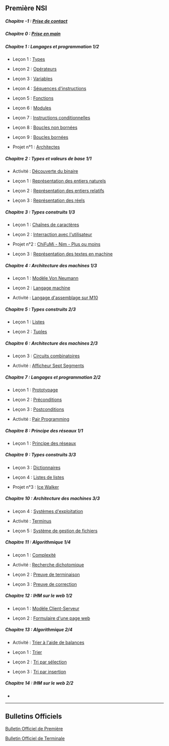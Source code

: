 
## Première NSI

##### Chapitre -1 : [Prise de contact](./Prise_de_contact/Prise_de_contact.md)

##### Chapitre 0 : [Prise en main](./Prise_en_main/Prise_en_main.md)

##### Chapitre 1 : Langages et programmation 1/2

- Leçon 1 : [Types](./Langages_et_programmation/Constructions_élémentaires/Types.md)

- Leçon 2 : [Opérateurs](./Langages_et_programmation/Constructions_élémentaires/Opérateurs.md)

- Leçon 3 : [Variables](./Langages_et_programmation/Constructions_élémentaires/Variables.md)

- Leçon 4 : [Séquences d'instructions](./Langages_et_programmation/Constructions_élémentaires/Séquences.md)

- Leçon 5 : [Fonctions](./Langages_et_programmation/Constructions_élémentaires/Fonctions.md)

- Leçon 6 : [Modules](./Langages_et_programmation/Constructions_élémentaires/Modules.md)

- Leçon 7 : [Instructions conditionnelles](./Langages_et_programmation/Constructions_élémentaires/Instructions_conditionnelles.md)

- Leçon 8 : [Boucles non bornées](./Langages_et_programmation/Constructions_élémentaires/Boucles_non_bornées.md)

- Leçon 9 : [Boucles bornées](./Langages_et_programmation/Constructions_élémentaires/Boucles_bornées.md)

- Projet n°1 : [Architectes](./Langages_et_programmation/Constructions_élémentaires/Projet_architectes.md)

##### Chapitre 2 : Types et valeurs de base 1/1

- Activité : [Découverte du binaire](./Types_et_valeurs_de_base/Activité_découverte_du_binaire.md)

- Leçon 1 : [Représentation des entiers naturels](./Types_et_valeurs_de_base/Représentation_des_entiers_naturels.md)

- Leçon 2 : [Représentation des entiers relatifs](./Types_et_valeurs_de_base/Représentation_des_entiers_relatifs.md)

- Leçon 3 : [Représentation des réels](./Types_et_valeurs_de_base/Représentation_des_réels.md)

##### Chapitre 3 : Types construits 1/3

- Leçon 1 : [Chaînes de caractères](./Types_construits/Chaînes_de_caractère/Chaînes_de_caractère.md)

- Leçon 2 : [Interraction avec l'utilisateur](./Types_construits/Chaînes_de_caractère/Interraction_avec_l_utilisateur.md)

- Projet n°2 : [ChiFuMi - Nim - Plus ou moins](./Types_construits/Chaînes_de_caractère/Projet_chifumi_nim_plusoumoins.md)

- Leçon 3 : [Représentation des textes en machine](./Types_et_valeurs_de_base/Représentation_des_textes_en_machine.md)

##### Chapitre 4 : Architecture des machines 1/3

- Leçon 1 : [Modèle Von Neumann](./Architecture_des_machines/Modèle_Von_Neumann/Modèle_Von_Neumann.md)

- Leçon 2 : [Langage machine](./Architecture_des_machines/Modèle_Von_Neumann/Langage_machine.md)

- Activité : [Langage d'assemblage sur M10](./Architecture_des_machines/Modèle_Von_Neumann/Activité_langage_d_assemblage_sur_M10.md)

##### Chapitre 5 : Types construits 2/3

- Leçon 1 : [Listes](./Types_construits/Tableaux/Listes.md)

- Leçon 2 : [Tuples](./Types_construits/P-uplets/Tuples.md)

##### Chapitre 6 : Architecture des machines 2/3

- Leçon 3 : [Circuits combinatoires](./Architecture_des_machines/Circuits_combinatoires/Circuits_combinatoires.md)

- Activité : [Afficheur Sept Segments](./Architecture_des_machines/Circuits_combinatoires/Activité_afficheur_sept_segments.md)

##### Chapitre 7 : Langages et programmation 2/2

- Leçon 1 : [Prototypage](./Langages_et_programmation/Spécifications_de_fonction/Prototypage.md)

- Leçon 2 : [Préconditions](./Langages_et_programmation/Spécifications_de_fonction/Préconditions.md)

- Leçon 3 : [Postconditions](./Langages_et_programmation/Spécifications_de_fonction/Postconditions.md)

- Activité : [Pair Programming](./Langages_et_programmation/Spécifications_de_fonction/Activité_pair_programming.md)

##### Chapitre 8 : Principe des réseaux 1/1

- Leçon 1 : [Principe des réseaux](./Principe_des_réseaux/Principe_des_réseaux.md)

##### Chapitre 9 : Types construits 3/3

- Leçon 3 : [Dictionnaires](./Types_construits/Dictionnaires/Dictionnaires.md)

- Leçon 4 : [Listes de listes](./Types_construits/Tableaux/Listes_de_listes.md)

- Projet n°3 : [Ice Walker](./Types_construits/Tableaux/Projet_ice_walker.md)

##### Chapitre 10 : Architecture des machines 3/3

- Leçon 4 : [Systèmes d'exploitation](./Architecture_des_machines/Systèmes_d_exploitation/Systèmes_d_exploitation.md)

- Activité : [Terminus](./Architecture_des_machines/Systèmes_d_exploitation/Activité_terminus.md)

- Leçon 5 : [Système de gestion de fichiers](./Architecture_des_machines/Systèmes_d_exploitation/Système_de_gestion_de_fichiers.md)

##### Chapitre 11 : Algorithmique 1/4

- Leçon 1 : [Complexité](./Algorithmique/Optimisation/Complexité.md)

- Activité : [Recherche dichotomique](./Algorithmique/Optimisation/Activité_recherche_dichotomique.md)

- Leçon 2 : [Preuve de terminaison](./Algorithmique/Optimisation/Preuve_de_terminaison.md)

- Leçon 3 : [Preuve de correction](./Algorithmique/Optimisation/Preuve_de_correction.md)

##### Chapitre 12 : IHM sur le web 1/2

- Leçon 1 : [Modèle Client-Serveur](./Ihm_sur_le_web/Modèle_client_serveur.md)

- Leçon 2 : [Formulaire d'une page web](./Ihm_sur_le_web/Formulaire_d_une_page_web.md)

##### Chapitre 13 : Algorithmique 2/4

- Activité : [Trier à l'aide de balances](./Algorithmique/Algorithmes_de_tri/Activité_trier_à_l_aide_de_balances.md)

- Leçon 1 : [Trier](./Algorithmique/Algorithmes_de_tri/Trier.md)

- Leçon 2 : [Tri par sélection](./Algorithmique/Algorithmes_de_tri/Tri_par_sélection.md)

- Leçon 3 : [Tri par insertion](./Algorithmique/Algorithmes_de_tri/Tri_par_insertion.md)

##### Chapitre 14 : IHM sur le web 2/2

- 



______________________

## Bulletins Officiels

[Bulletin Officiel de Première](./../bo_premiere.pdf)

[Bulletin Officiel de Terminale](./../bo_terminale.pdf)
